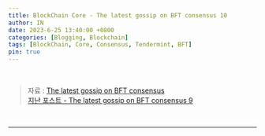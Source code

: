 ```yaml
---
title: BlockChain Core - The latest gossip on BFT consensus 10
author: IN
date: 2023-6-25 13:40:00 +0800
categories: [Blogging, Blockchain]
tags: [BlockChain, Core, Consensus, Tendermint, BFT]
pin: true
---
```


<br />

> 자료 : [The latest gossip on BFT consensus](https://in-nft.s3.ap-northeast-2.amazonaws.com/The+latest+gossip+on+BFT+consensus.pdf)
> <br />
> [지난 포스트 - The latest gossip on BFT consensus 9](https://in63119.github.io/posts/Tendermint9/)

<br />

--- 
